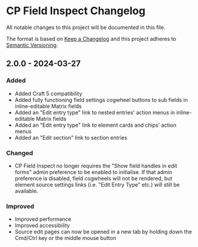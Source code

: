 # CP Field Inspect Changelog

All notable changes to this project will be documented in this file.

The format is based on [Keep a Changelog](http://keepachangelog.com/) and this project adheres to [Semantic Versioning](http://semver.org/).

## 2.0.0 - 2024-03-27  

### Added
- Added Craft 5 compatibility
- Added fully functioning field settings cogwheel buttons to sub fields in inline-editable Matrix fields  
- Added an "Edit entry type" link to nested entries' action menus in inline-editable Matrix fields
- Added an "Edit entry type" link to element cards and chips' action menus
- Added an "Edit section" link to section entries

### Changed
- CP Field Inspect no longer requires the "Show field handles in edit forms" admin preference to be enabled to initialise. If that admin preference is disabled, field cogwheels will not be rendered, but element source settings links (i.e. "Edit Entry Type" etc.) will still be available.  

### Improved
- Improved performance
- Improved accessibility
- Source edit pages can now be opened in a new tab by holding down the Cmd/Ctrl key or the middle mouse button
